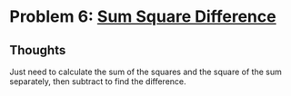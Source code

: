 # Problem 6: [Sum Square Difference](https://projecteuler.net/problem=6)

## Thoughts
Just need to calculate the sum of the squares and the square of the sum separately, then subtract to find the difference.